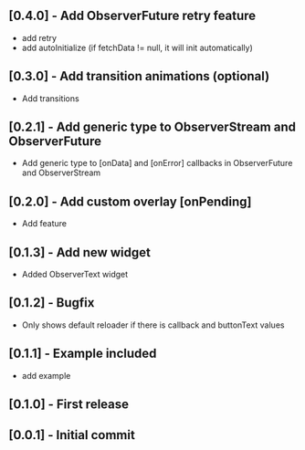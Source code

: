## [0.4.0] - Add ObserverFuture retry feature
* add retry
* add autoInitialize (if fetchData != null, it will init automatically)

## [0.3.0] - Add transition animations (optional)
* Add transitions

## [0.2.1] - Add generic type to ObserverStream and ObserverFuture
* Add generic type to [onData] and [onError] callbacks in ObserverFuture and ObserverStream

## [0.2.0] - Add custom overlay [onPending]
* Add feature

## [0.1.3] - Add new widget
* Added ObserverText widget

## [0.1.2] - Bugfix
* Only shows default reloader if there is callback and buttonText values

## [0.1.1] - Example included
* add example

## [0.1.0] - First release

## [0.0.1] - Initial commit












